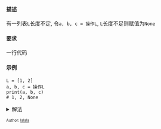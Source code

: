 #### 描述
有一列表`L`长度不定, 令`a, b, c = 操作L`, `L`长度不足则赋值为`None`

#### 要求
一行代码

#### 示例
```
L = [1, 2]
a, b, c = 操作L
print(a, b, c)
# 1, 2, None
```

<details>
<summary>解法</summary>

1. `(l + [None]*(3-len(l)))[:3]`
2. `[l[i:i+1][0] if l[i:i+1] else None  for i in range(3)]
`
3. `l[:3] if len(l) > 2 else l + [None for i in range(3-len(l))]
`
</details>


<font size=1.5>Author: [lalala](https://github.com/dhgdhg)</font> 